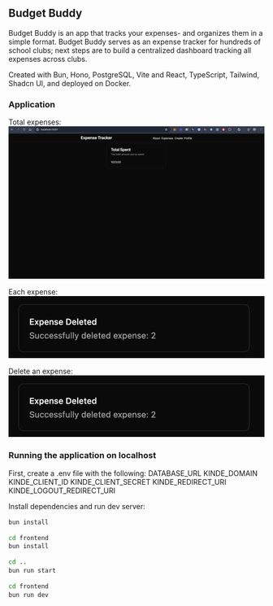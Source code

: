 ## Budget Buddy

Budget Buddy is an app that tracks your expenses- and organizes them in a simple format. Budget Buddy serves as an expense tracker for hundreds of school clubs; next steps are to build a centralized dashboard tracking all expenses across clubs.

Created with Bun, Hono, PostgreSQL, Vite and React, TypeScript, Tailwind, Shadcn UI, and deployed on Docker.

### Application 
Total expenses:
![delete](assets/total.png)

Each expense:
![delete](assets/delete.png)

Delete an expense:
![delete](assets/delete.png)

### Running the application on localhost

First, create a .env file with the following: 
DATABASE_URL 
KINDE_DOMAIN
KINDE_CLIENT_ID
KINDE_CLIENT_SECRET
KINDE_REDIRECT_URI
KINDE_LOGOUT_REDIRECT_URI

Install dependencies and run dev server:
```bash
bun install
```

```bash
cd frontend
bun install
```

```bash
cd ..
bun run start
```

```bash
cd frontend
bun run dev
```